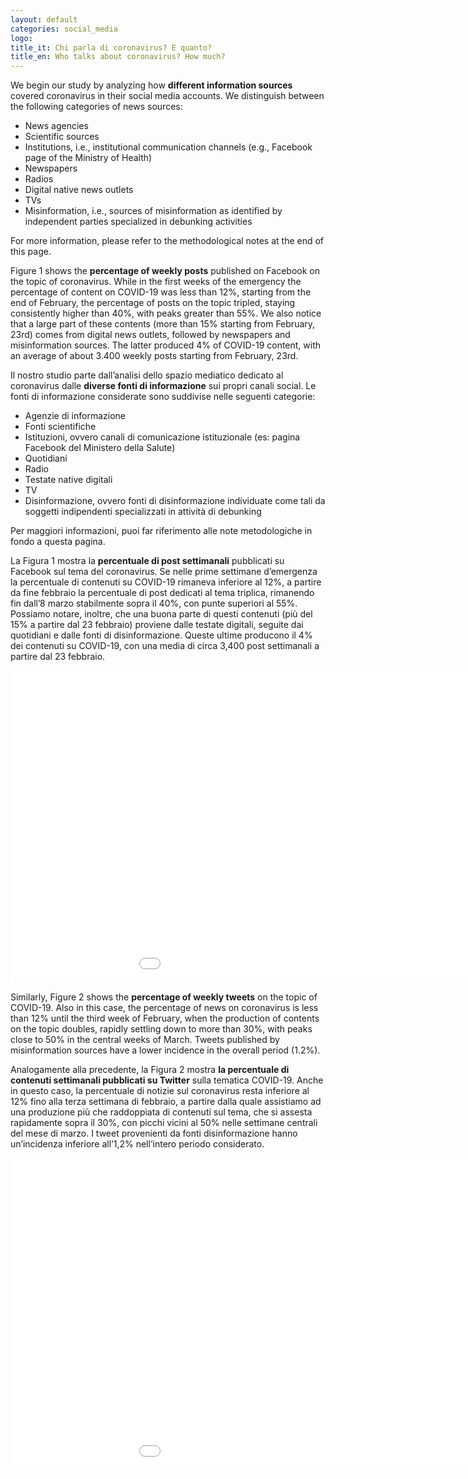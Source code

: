 ```yaml
---
layout: default
categories: social_media
logo:
title_it: Chi parla di coronavirus? E quanto?
title_en: Who talks about coronavirus? How much?
---
```


<div class="en">
	<p>
	We begin our study by analyzing how <b>different information sources</b> covered coronavirus in their social media accounts. We distinguish between the following categories of news sources: 
	</p>
	<p>
	<ul>
		<li> News agencies </li>
		<li> Scientific sources</li>
		<li> Institutions, i.e., institutional communication channels (e.g., Facebook page of the Ministry of Health) </li>
		<li> Newspapers </li>
		<li> Radios </li>
		<li> Digital native news outlets </li>
		<li> TVs </li>
		<li> Misinformation, i.e., sources of misinformation as identified by independent parties specialized in debunking activities </li>
	</ul>
	</p>
	<p>
	For more information, please refer to the methodological notes at the end of this page.
	</p>
	<p>
	Figure 1 shows the <b>percentage of weekly posts</b> published on Facebook on the topic of coronavirus. While in the first weeks of the emergency the percentage of content on COVID-19 was less than 12%, starting from the end of February, the percentage of posts on the topic tripled, staying consistently higher than 40%, with peaks greater than 55%. We also notice that a large part of these contents (more than 15% starting from February, 23rd) comes from digital news outlets, followed by newspapers and misinformation sources. The latter produced 4% of COVID-19 content, with an average of about 3.400 weekly posts starting from February, 23rd.
	</p>
</div>

<div class="it">
	<p>
	Il nostro studio parte dall’analisi dello spazio mediatico dedicato al coronavirus dalle <b>diverse fonti di informazione</b> sui propri canali social. Le fonti di informazione considerate sono suddivise nelle seguenti categorie:
	</p>
	<p>
	<ul>
		<li>Agenzie di informazione</li>
		<li>Fonti scientifiche</li>
		<li>Istituzioni, ovvero canali di comunicazione istituzionale (es: pagina Facebook del Ministero della Salute)</li>
		<li>Quotidiani</li>
		<li>Radio</li>
		<li>Testate native digitali</li>	
		<li>TV</li>
		<li>Disinformazione, ovvero fonti di disinformazione individuate come tali da soggetti indipendenti specializzati in attività di debunking</li>
	</ul>
	</p>
	<p>
	Per maggiori informazioni, puoi far riferimento alle note metodologiche in fondo a questa pagina.
	</p>
	<p>
	La Figura 1 mostra la <b>percentuale di post settimanali</b> pubblicati su Facebook sul tema del coronavirus. Se nelle prime settimane d’emergenza la percentuale di contenuti su COVID-19 rimaneva inferiore al 12%, a partire da fine febbraio la percentuale di post dedicati al tema triplica, rimanendo fin dall’8 marzo stabilmente sopra il 40%, con punte superiori al 55%. Possiamo notare, inoltre, che una buona parte di questi contenuti (più del 15% a partire dal 23 febbraio) proviene dalle testate digitali, seguite dai quotidiani e dalle fonti di disinformazione. Queste ultime producono il 4% dei contenuti su COVID-19, con una media di circa 3,400 post settimanali a partire dal 23 febbraio.
	</p>
</div>


<div>
	<p align="center">
	<iframe style="width: 1100px; height: 500px; border: none;" src="assets/images/2_fb_covid_content.html"></iframe>
	</p>
</div>

<div class="en">
	<p>
	Similarly, Figure 2 shows the <b>percentage of weekly tweets</b> on the topic of COVID-19. Also in this case, the percentage of news on coronavirus is less than 12% until the third week of February, when the production of contents on the topic doubles, rapidly settling down to more than 30%, with peaks close to 50% in the central weeks of March. Tweets published by misinformation sources have a lower incidence in the overall period (1.2%). 
	</p>
</div>

<div class="it">
	<p>
	Analogamente alla precedente, la Figura 2 mostra <b>la percentuale di contenuti settimanali pubblicati su Twitter</b> sulla tematica COVID-19. Anche in questo caso, la percentuale di notizie sul coronavirus resta inferiore al 12% fino alla terza settimana di febbraio, a partire dalla quale assistiamo ad una produzione più che raddoppiata di contenuti sul tema, che si assesta rapidamente sopra il 30%, con picchi vicini al 50% nelle settimane centrali del mese di marzo. I tweet provenienti da fonti disinformazione hanno un’incidenza inferiore all’1,2% nell’intero periodo considerato.  
	</p>
</div>

<div>
	<p align="center">
	<iframe style="width: 1100px; height: 500px; border: none;" src="assets/images/2_tw_covid_content.html"></iframe>
	</p>
</div>

